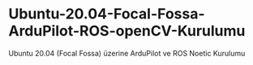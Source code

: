 # Ubuntu-20.04-Focal-Fossa-ArduPilot-ROS-openCV-Kurulumu
Ubuntu 20.04 (Focal Fossa) üzerine ArduPilot ve ROS Noetic Kurulumu
